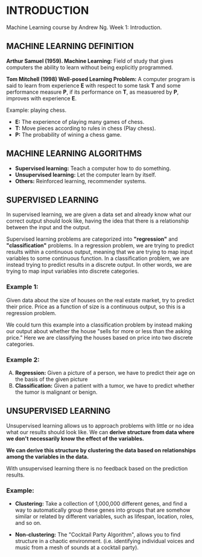 # **INTRODUCTION**

Machine Learning course by Andrew Ng.
Week 1: Introduction.

## **MACHINE LEARNING DEFINITION**

**Arthur Samuel (1959). Machine Learning:** Field of study that gives computers the ability to learn without being explicitly programmed.

**Tom Mitchell (1998) Well-posed Learning Problem:** A computer program is said to learn from experience **E** with respect to some task **T** and some performance measure **P**, if its performance on **T**, as measuered by **P**, improves with experience **E**.

Example: playing chess.

- **E:** The experience of playing many games of chess.
- **T:** Move pieces according to rules in chess (Play chess).
- **P:** The probability of wining a chess game.

## **MACHINE LEARNING ALGORITHMS**

- **Supervised learning:** Teach a computer how to do something.
- **Unsupervised learning:** Let the computer learn by itself.
- **Others:** Reinforced learning, recommender systems.

## **SUPERVISED LEARNING**

In supervised learning, we are given a data set and already know what our correct output should look like, having the idea that there is a relationship between the input and the output.

Supervised learning problems are categorized into **"regression"** and **"classification"** problems. In a regression problem, we are trying to predict results within a continuous output, meaning that we are trying to map input variables to some continuous function. In a classification problem, we are instead trying to predict results in a discrete output. In other words, we are trying to map input variables into discrete categories.

### **Example 1:**

Given data about the size of houses on the real estate market, try to predict their price. Price as a function of size is a continuous output, so this is a regression problem.

We could turn this example into a classification problem by instead making our output about whether the house "sells for more or less than the asking price." Here we are classifying the houses based on price into two discrete categories.

### **Example 2:**

<ol  type="A">
<li><b>Regression:</b> Given a picture of a person, we have to predict their age on the basis of the given picture</li>
<li><b>Classification:</b> Given a patient with a tumor, we have to predict whether the tumor is malignant or benign.</li>
</ol>

## **UNSUPERVISED LEARNING**

Unsupervised learning allows us to approach problems with little or no idea what our results should look like. We can **derive structure from data where we don't necessarily know the effect of the variables.**

**We can derive this structure by clustering the data based on relationships among the variables in the data.**

With unsupervised learning there is no feedback based on the prediction results.

### **Example:**

- **Clustering:** Take a collection of 1,000,000 different genes, and find a way to automatically group these genes into groups that are somehow similar or related by different variables, such as lifespan, location, roles, and so on.

- **Non-clustering:** The "Cocktail Party Algorithm", allows you to find structure in a chaotic environment. (i.e. identifying individual voices and music from a mesh of sounds at a cocktail party).

